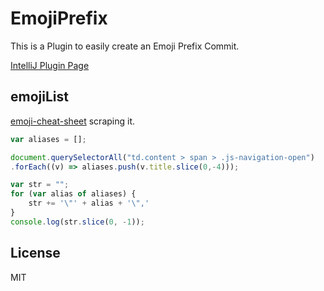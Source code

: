 # EmojiPrefix
This is a Plugin to easily create an Emoji Prefix Commit.

[IntelliJ Plugin Page](https://plugins.jetbrains.com/plugin/9725-emojiprefix)

## emojiList
[emoji-cheat-sheet](https://github.com/WebpageFX/emoji-cheat-sheet.com/tree/master/public/graphics/emojis) scraping it.

```js:use-script.js
var aliases = [];

document.querySelectorAll("td.content > span > .js-navigation-open")
.forEach((v) => aliases.push(v.title.slice(0,-4)));

var str = "";
for (var alias of aliases) {
    str += '\"' + alias + '\",'
}
console.log(str.slice(0, -1));
```


## License
MIT